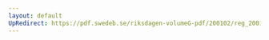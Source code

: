 ```yaml
---
layout: default
UpRedirect: https://pdf.swedeb.se/riksdagen-volumeG-pdf/200102/reg_200102/reg_200102_0094.pdf
---
```

